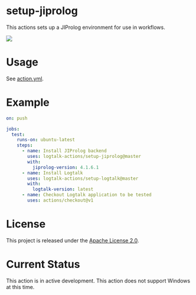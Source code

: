 # setup-jiprolog

This actions sets up a JIProlog environment for use in workflows.

![](https://github.com/logtalk-actions/setup-jiprolog/workflows/Test/badge.svg)

# Usage

See [action.yml](action.yml).

# Example

```yml
on: push

jobs:
  test:
    runs-on: ubuntu-latest
    steps:
      - name: Install JIProlog backend
        uses: logtalk-actions/setup-jiprolog@master
        with:
          jiprolog-version: 4.1.6.1
      - name: Install Logtalk
        uses: logtalk-actions/setup-logtalk@master
        with:
          logtalk-version: latest
      - name: Checkout Logtalk application to be tested
        uses: actions/checkout@v1
```

# License

This project is released under the [Apache License 2.0](LICENSE).

# Current Status

This action is in active development. This action does not support Windows at this time.
